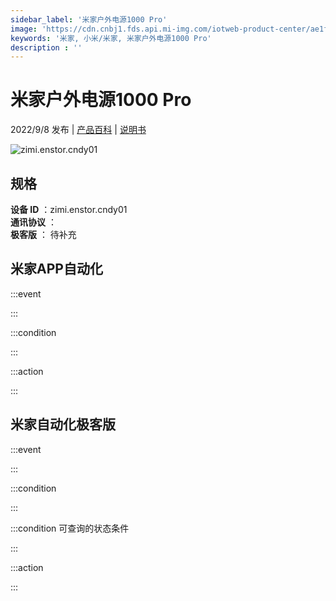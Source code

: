```yaml
---
sidebar_label: '米家户外电源1000 Pro'
image: 'https://cdn.cnbj1.fds.api.mi-img.com/iotweb-product-center/ae1f7b481c29f9089149943ac96c65d6_1650262798177.png?GalaxyAccessKeyId=AKVGLQWBOVIRQ3XLEW&Expires=9223372036854775807&Signature=r1nKlV9S4cZnnfGwTHDN3o5l0kU='
keywords: '米家, 小米/米家, 米家户外电源1000 Pro'
description : ''
---
```

# 米家户外电源1000 Pro

2022/9/8 发布 | [产品百科](https://home.mi.com/webapp/content/baike/product/index.html?model=zimi.enstor.cndy01/) | [说明书](https://home.mi.com/views/introduction.html?model=zimi.enstor.cndy01&region=cn)

![zimi.enstor.cndy01](https://cdn.cnbj1.fds.api.mi-img.com/iotweb-product-center/ae1f7b481c29f9089149943ac96c65d6_1650262798177.png?GalaxyAccessKeyId=AKVGLQWBOVIRQ3XLEW&Expires=9223372036854775807&Signature=r1nKlV9S4cZnnfGwTHDN3o5l0kU=)

## 规格  
> 
**设备 ID** ：zimi.enstor.cndy01  
**通讯协议** ：  
**极客版**  ： 待补充 


## 米家APP自动化  

:::event  

:::

:::condition  

:::

:::action   

:::

## 米家自动化极客版  

:::event  

:::

:::condition  

:::

:::condition 可查询的状态条件  

:::

:::action  

:::

        
